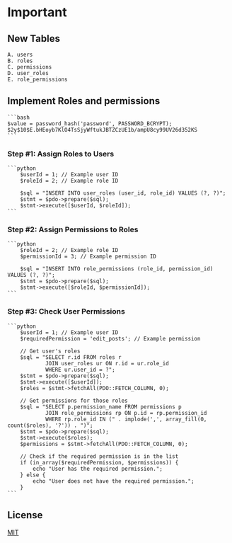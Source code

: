 # Important 

## New Tables
    A. users
    B. roles
    C. permissions
    D. user_roles
    E. role_permissions

## Implement Roles and permissions

    ```bash
    $value = password_hash('password', PASSWORD_BCRYPT); $2y$10$E.bHEoyb7KlO4TsSjyWftukJBTZCzUE1b/ampU8cy99UV26d352KS
    ```
### Step #1:  Assign Roles to Users
    ```python
        $userId = 1; // Example user ID
        $roleId = 2; // Example role ID

        $sql = "INSERT INTO user_roles (user_id, role_id) VALUES (?, ?)";
        $stmt = $pdo->prepare($sql);
        $stmt->execute([$userId, $roleId]);
    ```
### Step #2: Assign Permissions to Roles
    ```python
        $roleId = 2; // Example role ID
        $permissionId = 3; // Example permission ID

        $sql = "INSERT INTO role_permissions (role_id, permission_id) VALUES (?, ?)";
        $stmt = $pdo->prepare($sql);
        $stmt->execute([$roleId, $permissionId]);
    ```
### Step #3: Check User Permissions
    ```python
        $userId = 1; // Example user ID
        $requiredPermission = 'edit_posts'; // Example permission

        // Get user's roles
        $sql = "SELECT r.id FROM roles r
                JOIN user_roles ur ON r.id = ur.role_id
                WHERE ur.user_id = ?";
        $stmt = $pdo->prepare($sql);
        $stmt->execute([$userId]);
        $roles = $stmt->fetchAll(PDO::FETCH_COLUMN, 0);

        // Get permissions for those roles
        $sql = "SELECT p.permission_name FROM permissions p
                JOIN role_permissions rp ON p.id = rp.permission_id
                WHERE rp.role_id IN (" . implode(',', array_fill(0, count($roles), '?')) . ")";
        $stmt = $pdo->prepare($sql);
        $stmt->execute($roles);
        $permissions = $stmt->fetchAll(PDO::FETCH_COLUMN, 0);

        // Check if the required permission is in the list
        if (in_array($requiredPermission, $permissions)) {
            echo "User has the required permission.";
        } else {
            echo "User does not have the required permission.";
        }
    ```
## License

[MIT](https://choosealicense.com/licenses/mit/)
